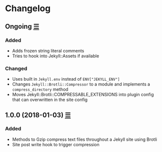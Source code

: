 # Changelog

## Ongoing [☰](https://github.com/philnash/jekyll-brotli/compare/v1.1.0...master)

### Added

* Adds frozen string literal comments
* Tries to hook into Jekyll::Assets if available

### Changed

* Uses built in `Jekyll.env` instead of `ENV["JEKYLL_ENV"]`
* Changes `Jekyll::Brotli::Compressor` to a module and implements a `compress_directory` method
* Moves Jekyll::Brotli::COMPRESSABLE_EXTENSIONS into plugin config that can overwritten in the site config

## 1.0.0 (2018-01-03) [☰](https://github.com/philnash/jekyll-brotli/commits/v1.0.0)

### Added

* Methods to Gzip compress text files throughout a Jekyll site using Brotli
* Site post write hook to trigger compression
